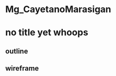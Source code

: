 # Mg_CayetanoMarasigan

<!DOCTYPE html>
<html>
  <title> no title yet whhahahah sorry </title>
  <body>
    <h1> no title yet whoops </h1>
    <p>
      <!-- Description: this website is about a bunch of reviews of some of our favorite films etc etc. we made this because we enjoy films etc etc -->
    </p>
    <h2> outline </h2>
    <p>
      <!-- Home: Intro + films to talk about + short description of each (put a picture for the user to click to redirect to other pages) 
           Page 1: Film 1
           Page 2: Film 2
           Page 3: Film 3
           Page 4: Film 4
           Page 5: Acknowledgements, credits, etc -->
    </p>
    <h2> wireframe </h2>
    <p> <!-- do we like put a picture of a sample or do we actually put it on the html file itself ahsdfjsfgs basta yon dito ilalagay outline! --> </p>
  </body>
</html>
